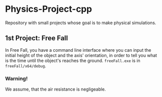 # Physics-Project-cpp
Repository with small projects whose goal is to make physical simulations.
## 1st Project: Free Fall
In Free Fall, you have a command line interface where you can input the initial height of the object and the axis' orientation, in order to tell you what is the time until the object's reaches the ground.
`freeFall.exe` is in `freeFall/x64/debug`.
### Warning!
We assume, that the air resistance is negligeable.
